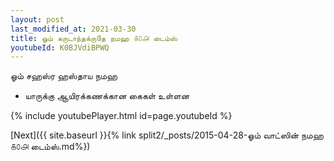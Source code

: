 ```yaml
---
layout: post
last_modified_at: 2021-03-30
title: ஓம் கருடாந்தக்ருதே நமஹ ௧௦௮ டைம்ஸ்
youtubeId: K0BJVdiBPWQ
---
```

 
 
 ஓம் சஹஸ்ர ஹஸ்தாய நமஹ  
 
 -  யாருக்கு ஆயிரக்கணக்கான கைகள் உள்ளன 
 
  
 
  
 
 
 
 
 
 


{% include youtubePlayer.html id=page.youtubeId %}
 
[Next]({{ site.baseurl }}{% link  split2/_posts/2015-04-28-ஓம் வாட்ஸின் நமஹ ௧௦௮ டைம்ஸ்.md%})
 

